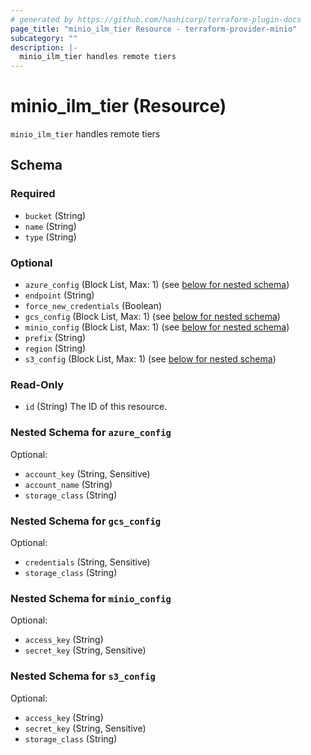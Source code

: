 ```yaml
---
# generated by https://github.com/hashicorp/terraform-plugin-docs
page_title: "minio_ilm_tier Resource - terraform-provider-minio"
subcategory: ""
description: |-
  minio_ilm_tier handles remote tiers
---
```


# minio_ilm_tier (Resource)

`minio_ilm_tier` handles remote tiers



<!-- schema generated by tfplugindocs -->
## Schema

### Required

- `bucket` (String)
- `name` (String)
- `type` (String)

### Optional

- `azure_config` (Block List, Max: 1) (see [below for nested schema](#nestedblock--azure_config))
- `endpoint` (String)
- `force_new_credentials` (Boolean)
- `gcs_config` (Block List, Max: 1) (see [below for nested schema](#nestedblock--gcs_config))
- `minio_config` (Block List, Max: 1) (see [below for nested schema](#nestedblock--minio_config))
- `prefix` (String)
- `region` (String)
- `s3_config` (Block List, Max: 1) (see [below for nested schema](#nestedblock--s3_config))

### Read-Only

- `id` (String) The ID of this resource.

<a id="nestedblock--azure_config"></a>
### Nested Schema for `azure_config`

Optional:

- `account_key` (String, Sensitive)
- `account_name` (String)
- `storage_class` (String)


<a id="nestedblock--gcs_config"></a>
### Nested Schema for `gcs_config`

Optional:

- `credentials` (String, Sensitive)
- `storage_class` (String)


<a id="nestedblock--minio_config"></a>
### Nested Schema for `minio_config`

Optional:

- `access_key` (String)
- `secret_key` (String, Sensitive)


<a id="nestedblock--s3_config"></a>
### Nested Schema for `s3_config`

Optional:

- `access_key` (String)
- `secret_key` (String, Sensitive)
- `storage_class` (String)
